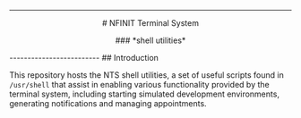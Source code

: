 -------------------------
<p align="center"># NFINIT Terminal System</p>
<p align="center">### *shell utilities*</p>
-------------------------
## Introduction

This repository hosts the NTS shell utilities, a set of useful scripts found in
`/usr/shell` that assist in enabling various functionality provided by the 
terminal system, including starting simulated development environments, 
generating notifications and managing appointments.
